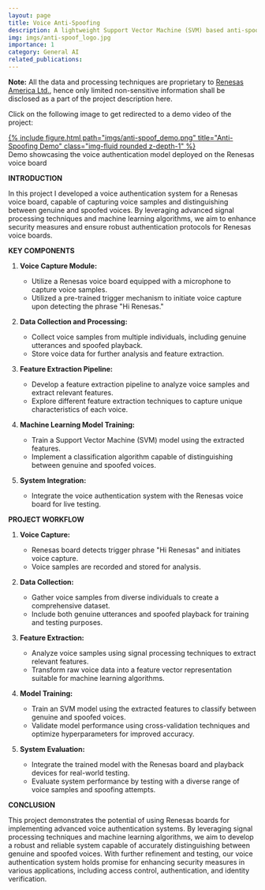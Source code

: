 ```yaml
---
layout: page
title: Voice Anti-Spoofing
description: A lightweight Support Vector Machine (SVM) based anti-spoofing model which can distinguish between audio from a real human and a playback device
img: imgs/anti-spoof_logo.jpg
importance: 1
category: General AI
related_publications:
---
```


**Note:** All the data and processing techniques are proprietary to <a href='https://www.renesas.com/us/en'>Renesas America Ltd.</a>, hence only limited non-sensitive information shall be disclosed as a part of the project description here.

Click on the following image to get redirected to a demo video of the project:

<div class="row justify-content-center">
    <div class="col-sm-auto mt-3 mt-md-0 text-center">
        <a href="https://www.youtube.com/watch?v=W2HgrsbJnJA&ab_channel=Shyam">
            {% include figure.html path="imgs/anti-spoof_demo.png" title="Anti-Spoofing Demo" class="img-fluid rounded z-depth-1" %}
        </a>
    </div>
</div>

<div class="caption">
    Demo showcasing the voice authentication model deployed on the Renesas voice board
</div>

**INTRODUCTION**

In this project I developed a voice authentication system for a Renesas voice board, capable of capturing voice samples and distinguishing between genuine and spoofed voices. By leveraging advanced signal processing techniques and machine learning algorithms, we aim to enhance security measures and ensure robust authentication protocols for Renesas voice boards.

**KEY COMPONENTS**

1. **Voice Capture Module:**
   - Utilize a Renesas voice board equipped with a microphone to capture voice samples.
   - Utilized a pre-trained trigger mechanism to initiate voice capture upon detecting the phrase "Hi Renesas."

2. **Data Collection and Processing:**
   - Collect voice samples from multiple individuals, including genuine utterances and spoofed playback.
   - Store voice data for further analysis and feature extraction.

3. **Feature Extraction Pipeline:**
   - Develop a feature extraction pipeline to analyze voice samples and extract relevant features.
   - Explore different feature extraction techniques to capture unique characteristics of each voice.

4. **Machine Learning Model Training:**
   - Train a Support Vector Machine (SVM) model using the extracted features.
   - Implement a classification algorithm capable of distinguishing between genuine and spoofed voices.

5. **System Integration:**
   - Integrate the voice authentication system with the Renesas voice board for live testing.

**PROJECT WORKFLOW**

1. **Voice Capture:**
   - Renesas board detects trigger phrase "Hi Renesas" and initiates voice capture.
   - Voice samples are recorded and stored for analysis.

2. **Data Collection:**
   - Gather voice samples from diverse individuals to create a comprehensive dataset.
   - Include both genuine utterances and spoofed playback for training and testing purposes.

3. **Feature Extraction:**
   - Analyze voice samples using signal processing techniques to extract relevant features.
   - Transform raw voice data into a feature vector representation suitable for machine learning algorithms.

4. **Model Training:**
   - Train an SVM model using the extracted features to classify between genuine and spoofed voices.
   - Validate model performance using cross-validation techniques and optimize hyperparameters for improved accuracy.

5. **System Evaluation:**
   - Integrate the trained model with the Renesas board and playback devices for real-world testing.
   - Evaluate system performance by testing with a diverse range of voice samples and spoofing attempts.

**CONCLUSION**

This project demonstrates the potential of using Renesas boards for implementing advanced voice authentication systems. By leveraging signal processing techniques and machine learning algorithms, we aim to develop a robust and reliable system capable of accurately distinguishing between genuine and spoofed voices. With further refinement and testing, our voice authentication system holds promise for enhancing security measures in various applications, including access control, authentication, and identity verification.
